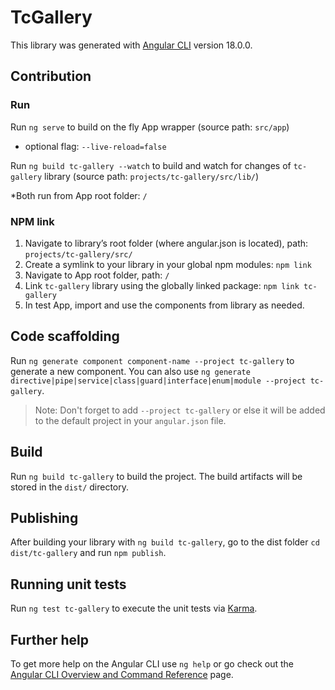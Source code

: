 # TcGallery

This library was generated with [Angular CLI](https://github.com/angular/angular-cli) version 18.0.0.

## Contribution

### Run

Run `ng serve` to build on the fly App wrapper (source path: `src/app`)
  + optional flag: `--live-reload=false`

Run `ng build tc-gallery --watch` to build and watch for changes of `tc-gallery` library (source path: `projects/tc-gallery/src/lib/`)

*Both run from App root folder: `/`

### NPM link

1. Navigate to library’s root folder (where angular.json is located), path: `projects/tc-gallery/src/`
2. Create a symlink to your library in your global npm modules: `npm link`
3. Navigate to App root folder, path: `/`
4. Link `tc-gallery` library using the globally linked package: `npm link tc-gallery`
5. In test App, import and use the components from library as needed.

## Code scaffolding

Run `ng generate component component-name --project tc-gallery` to generate a new component. You can also use `ng generate directive|pipe|service|class|guard|interface|enum|module --project tc-gallery`.
> Note: Don't forget to add `--project tc-gallery` or else it will be added to the default project in your `angular.json` file. 

## Build

Run `ng build tc-gallery` to build the project. The build artifacts will be stored in the `dist/` directory.

## Publishing

After building your library with `ng build tc-gallery`, go to the dist folder `cd dist/tc-gallery` and run `npm publish`.

## Running unit tests

Run `ng test tc-gallery` to execute the unit tests via [Karma](https://karma-runner.github.io).

## Further help

To get more help on the Angular CLI use `ng help` or go check out the [Angular CLI Overview and Command Reference](https://angular.dev/tools/cli) page.
